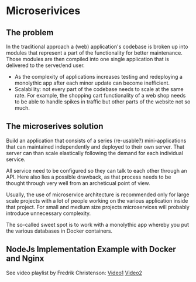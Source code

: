 # Microserivices

## The problem

In the traditional approach a (web) application's codebase is broken up into modules that represent a part of the functionality for better maintenance. Those modules are then compiled into one single application that is delivered to the server/end user.

- As the complexity of applications increases testing and redeploying a monolythic app after each minor update can become inefficient.
- Scalability: not every part of the codebase needs to scale at the same rate. For example, the shopping cart functionality of a web shop needs to be able to handle spikes in traffic but other parts of the website not so much.

## The microserives solution

Build an application that consists of a series (re-usable?) mini-applications that can maintained independently and deployed to their own server. That server can than scale elastically following the demand for each individual service.

All service need to be configured so they can talk to each other through an API. Here also lies a possible drawback, as that process needs to be thought through very well from an archeticual point of view. 

Usually, the use of microservice architecture is recommended only for large scale projects with a lot of people working on the various application inside that project. For small and medium size projects microservices will probably introduce unnecessary complexity.

The so-called sweet spot is to work with a monolythic app whereby you put the various databases in Docker containers.

## NodeJs Implementation Example with Docker and Nginx

See video playlist by Fredrik Christenson:
[Video1](https://www.youtube.com/watch?v=aWxR05rUoto)
[Video2](https://www.youtube.com/watch?v=QjhJs31h_4k)

